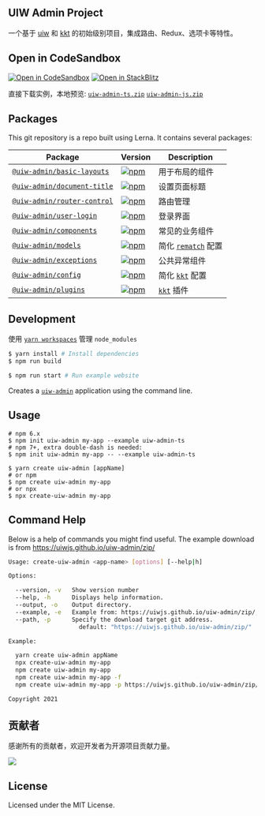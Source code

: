 UIW Admin Project
---

一个基于 [uiw](https://github.com/uiwjs/uiw/) 和 [kkt](https://github.com/kktjs/kkt) 的初始级别项目，集成路由、Redux、选项卡等特性。

## Open in CodeSandbox

[![Open in CodeSandbox](https://img.shields.io/badge/Open%20in-CodeSandbox-blue?logo=codesandbox)](https://codesandbox.io/s/github/uiwjs/uiw-admin/tree/master/examples/base)
[![Open in StackBlitz](https://img.shields.io/badge/Open%20in-StackBlitz-blue?logo=)](https://stackblitz.com/github/uiwjs/uiw-admin/tree/master/examples/base?embed=1&hideNavigation=0&hidedevtools=0)


直接下载实例，本地预览: [`uiw-admin-ts.zip`](https://uiwjs.github.io/uiw-admin/zip/uiw-admin-ts.zip) [`uiw-admin-js.zip`](https://uiwjs.github.io/uiw-admin/zip/uiw-admin-js.zip)


## Packages

This git repository is a repo built using Lerna. It contains several packages:

| Package                                                                                | Version                                                                                                                                   | Description                                               |
| -------------------------------------------------------------------------------------- | ----------------------------------------------------------------------------------------------------------------------------------------- | --------------------------------------------------------- |
| [`@uiw-admin/basic-layouts`](https://www.npmjs.com/package/@uiw-admin/basic-layouts)   | [![npm](https://img.shields.io/npm/v/@uiw-admin/basic-layouts.svg?maxAge=3600)](https://www.npmjs.com/package/@uiw-admin/basic-layouts)   | 用于布局的组件                                            |
| [`@uiw-admin/document-title`](https://www.npmjs.com/package/@uiw-admin/document-title) | [![npm](https://img.shields.io/npm/v/@uiw-admin/document-title.svg?maxAge=3600)](https://www.npmjs.com/package/@uiw-admin/document-title) | 设置页面标题                                              |
| [`@uiw-admin/router-control`](https://www.npmjs.com/package/@uiw-admin/router-control) | [![npm](https://img.shields.io/npm/v/@uiw-admin/router-control.svg?maxAge=3600)](https://www.npmjs.com/package/@uiw-admin/router-control) | 路由管理                                                  |
| [`@uiw-admin/user-login`](https://www.npmjs.com/package/@uiw-admin/user-login)         | [![npm](https://img.shields.io/npm/v/@uiw-admin/user-login.svg?maxAge=3600)](https://www.npmjs.com/package/@uiw-admin/user-login)         | 登录界面                                                  |
| [`@uiw-admin/components`](https://www.npmjs.com/package/@uiw-admin/components)         | [![npm](https://img.shields.io/npm/v/@uiw-admin/components.svg?maxAge=3600)](https://www.npmjs.com/package/@uiw-admin/components)         | 常见的业务组件                                            |
| [`@uiw-admin/models`](https://www.npmjs.com/package/@uiw-admin/models)                 | [![npm](https://img.shields.io/npm/v/@uiw-admin/models.svg?maxAge=3600)](https://www.npmjs.com/package/@uiw-admin/models)                 | 简化 [`rematch`](https://github.com/rematch/rematch) 配置 |
| [`@uiw-admin/exceptions`](https://www.npmjs.com/package/@uiw-admin/exceptions)         | [![npm](https://img.shields.io/npm/v/@uiw-admin/exceptions.svg?maxAge=3600)](https://www.npmjs.com/package/@uiw-admin/exceptions)         | 公共异常组件                                              |
| [`@uiw-admin/config`](https://www.npmjs.com/package/@uiw-admin/config)                 | [![npm](https://img.shields.io/npm/v/@uiw-admin/config.svg?maxAge=3600)](https://www.npmjs.com/package/@uiw-admin/config)                 | 简化 [`kkt`](https://github.com/kktjs/kkt) 配置           |
| [`@uiw-admin/plugins`](https://www.npmjs.com/package/@uiw-admin/plugins)               | [![npm](https://img.shields.io/npm/v/@uiw-admin/plugins.svg?maxAge=3600)](https://www.npmjs.com/package/@uiw-admin/plugins)               | [`kkt`](https://github.com/kktjs/kkt) 插件                |

## Development

使用 [`yarn workspaces`](https://classic.yarnpkg.com/en/docs/workspaces) 管理 `node_modules`

```bash
$ yarn install # Install dependencies
$ npm run build

$ npm run start # Run example website
```


Creates a [`uiw-admin`](https://github.com/uiwjs/uiw-admin) application using the command line.

## Usage

```shell
# npm 6.x
$ npm init uiw-admin my-app --example uiw-admin-ts
# npm 7+, extra double-dash is needed:
$ npm init uiw-admin my-app -- --example uiw-admin-ts

$ yarn create uiw-admin [appName]
# or npm
$ npm create uiw-admin my-app
# or npx
$ npx create-uiw-admin my-app
```

## Command Help

Below is a help of commands you might find useful. The example download is from https://uiwjs.github.io/uiw-admin/zip/

```bash
Usage: create-uiw-admin <app-name> [options] [--help|h]

Options:

  --version, -v   Show version number
  --help, -h      Displays help information.
  --output, -o    Output directory.
  --example, -e   Example from: https://uiwjs.github.io/uiw-admin/zip/, default: "uiw-admin-ts"
  --path, -p      Specify the download target git address.
                    default: "https://uiwjs.github.io/uiw-admin/zip/"

Example:

  yarn create uiw-admin appName
  npx create-uiw-admin my-app
  npm create uiw-admin my-app
  npm create uiw-admin my-app -f
  npm create uiw-admin my-app -p https://uiwjs.github.io/uiw-admin/zip/

Copyright 2021
```

## 贡献者

感谢所有的贡献者，欢迎开发者为开源项目贡献力量。

<a href="https://github.com/uiwjs/uiw-admin/graphs/contributors">
  <img src="https://uiwjs.github.io/uiw-admin/CONTRIBUTORS.svg" />
</a>


## License

Licensed under the MIT License.
